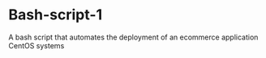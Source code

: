 # Bash-script-1
A bash script that automates the  deployment of an ecommerce application CentOS systems
